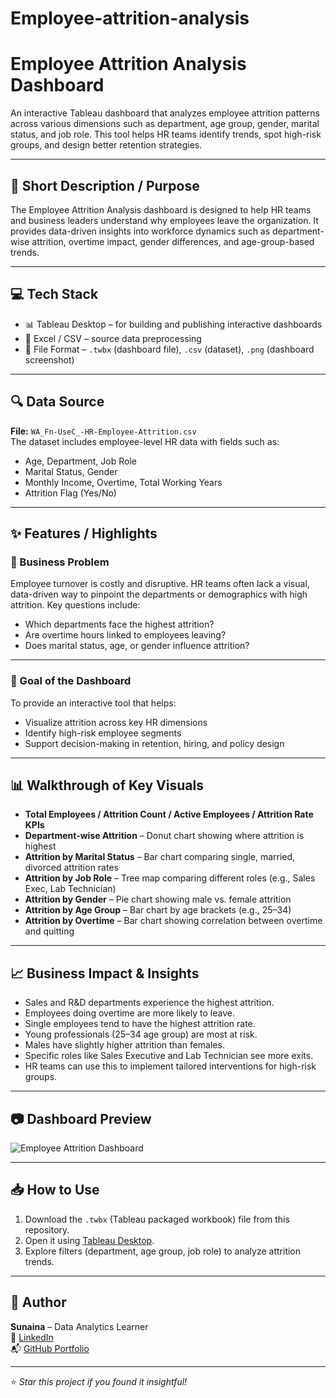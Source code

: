 # Employee-attrition-analysis
#  Employee Attrition Analysis Dashboard

An interactive Tableau dashboard that analyzes employee attrition patterns across various dimensions such as department, age group, gender, marital status, and job role. This tool helps HR teams identify trends, spot high-risk groups, and design better retention strategies.

---

## 📝 Short Description / Purpose

The Employee Attrition Analysis dashboard is designed to help HR teams and business leaders understand why employees leave the organization. It provides data-driven insights into workforce dynamics such as department-wise attrition, overtime impact, gender differences, and age-group-based trends.

---

## 💻 Tech Stack

- 📊 Tableau Desktop – for building and publishing interactive dashboards
- 📂 Excel / CSV – source data preprocessing
- 📁 File Format – `.twbx` (dashboard file), `.csv` (dataset), `.png` (dashboard screenshot)

---

## 🔍 Data Source

**File:** `WA_Fn-UseC_-HR-Employee-Attrition.csv`  
The dataset includes employee-level HR data with fields such as:

- Age, Department, Job Role
- Marital Status, Gender
- Monthly Income, Overtime, Total Working Years
- Attrition Flag (Yes/No)

---

## ✨ Features / Highlights

### 🎯 Business Problem

Employee turnover is costly and disruptive. HR teams often lack a visual, data-driven way to pinpoint the departments or demographics with high attrition. Key questions include:

- Which departments face the highest attrition?
- Are overtime hours linked to employees leaving?
- Does marital status, age, or gender influence attrition?

---

### 🎯 Goal of the Dashboard

To provide an interactive tool that helps:

- Visualize attrition across key HR dimensions
- Identify high-risk employee segments
- Support decision-making in retention, hiring, and policy design

---

## 📊 Walkthrough of Key Visuals

- **Total Employees / Attrition Count / Active Employees / Attrition Rate KPIs**
- **Department-wise Attrition** – Donut chart showing where attrition is highest
- **Attrition by Marital Status** – Bar chart comparing single, married, divorced attrition rates
- **Attrition by Job Role** – Tree map comparing different roles (e.g., Sales Exec, Lab Technician)
- **Attrition by Gender** – Pie chart showing male vs. female attrition
- **Attrition by Age Group** – Bar chart by age brackets (e.g., 25–34)
- **Attrition by Overtime** – Bar chart showing correlation between overtime and quitting

---

## 📈 Business Impact & Insights

- Sales and R&D departments experience the highest attrition.
- Employees doing overtime are more likely to leave.
- Single employees tend to have the highest attrition rate.
- Young professionals (25–34 age group) are most at risk.
- Males have slightly higher attrition than females.
- Specific roles like Sales Executive and Lab Technician see more exits.
- HR teams can use this to implement tailored interventions for high-risk groups.

---

## 📷 Dashboard Preview

![Employee Attrition Dashboard](images/Employee_Attrition_Dashboard.png)

---

## 📥 How to Use

1. Download the `.twbx` (Tableau packaged workbook) file from this repository.
2. Open it using [Tableau Desktop](https://www.tableau.com/products/desktop).
3. Explore filters (department, age group, job role) to analyze attrition trends.

---

## 📇 Author

**Sunaina** – Data Analytics Learner  
🔗 [LinkedIn](https://www.linkedin.com/in/YOUR-ID)  
📬 [GitHub Portfolio](https://github.com/YOUR-USERNAME)

---

⭐ *Star this project if you found it insightful!*

